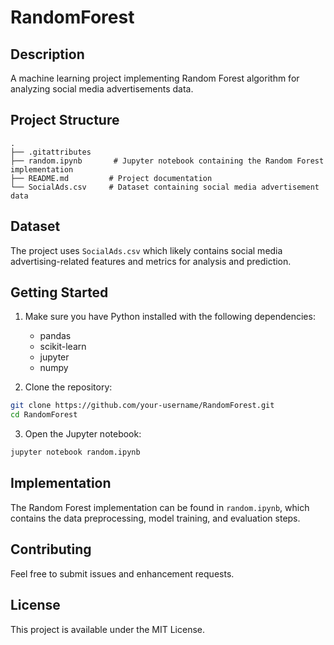 # RandomForest

## Description
A machine learning project implementing Random Forest algorithm for analyzing social media advertisements data.

## Project Structure
```
.
├── .gitattributes
├── random.ipynb       # Jupyter notebook containing the Random Forest implementation
├── README.md         # Project documentation
└── SocialAds.csv     # Dataset containing social media advertisement data
```

## Dataset
The project uses `SocialAds.csv` which likely contains social media advertising-related features and metrics for analysis and prediction.

## Getting Started
1. Make sure you have Python installed with the following dependencies:
   - pandas
   - scikit-learn
   - jupyter
   - numpy

2. Clone the repository:
```bash
git clone https://github.com/your-username/RandomForest.git
cd RandomForest
```

3. Open the Jupyter notebook:
```bash
jupyter notebook random.ipynb
```

## Implementation
The Random Forest implementation can be found in `random.ipynb`, which contains the data preprocessing, model training, and evaluation steps.

## Contributing
Feel free to submit issues and enhancement requests.

## License
This project is available under the MIT License.

